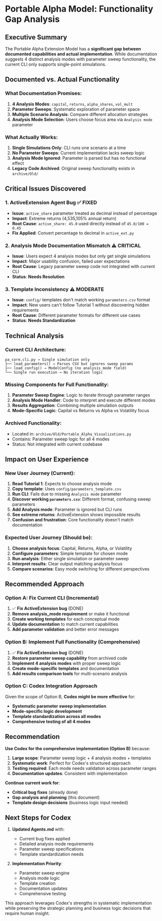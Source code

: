 # Portable Alpha Model: Functionality Gap Analysis

## Executive Summary

The Portable Alpha Extension Model has a **significant gap between documented capabilities and actual implementation**. While documentation suggests 4 distinct analysis modes with parameter sweep functionality, the current CLI only supports single-point simulations.

## Documented vs. Actual Functionality

### What Documentation Promises:
1. **4 Analysis Modes**: `capital`, `returns`, `alpha_shares`, `vol_mult`
2. **Parameter Sweeps**: Systematic exploration of parameter space
3. **Multiple Scenario Analysis**: Compare different allocation strategies
4. **Analysis Mode Selection**: Users choose focus area via `Analysis mode` parameter

### What Actually Works:
1. **Single Simulations Only**: CLI runs one scenario at a time
2. **No Parameter Sweeps**: Current implementation lacks sweep logic
3. **Analysis Mode Ignored**: Parameter is parsed but has no functional effect
4. **Legacy Code Archived**: Original sweep functionality exists in `archive/Old/`

## Critical Issues Discovered

### 1. **ActiveExtension Agent Bug** ✅ FIXED
- **Issue**: `active_share` parameter treated as decimal instead of percentage
- **Impact**: Extreme returns (4,535,105% annual return)
- **Root Cause**: `active_share: 45.0` used directly instead of `45.0/100 = 0.45`
- **Fix Applied**: Convert percentage to decimal in `active_ext.py`

### 2. **Analysis Mode Documentation Mismatch** ⚠️ CRITICAL
- **Issue**: Users expect 4 analysis modes but only get single simulations
- **Impact**: Major usability confusion, failed user expectations
- **Root Cause**: Legacy parameter sweep code not integrated with current CLI
- **Status**: **Needs Resolution**

### 3. **Template Inconsistency** ⚠️ MODERATE
- **Issue**: `config/` templates don't match working `parameters.csv` format
- **Impact**: New users can't follow Tutorial 1 without discovering hidden requirements
- **Root Cause**: Different parameter formats for different use cases
- **Status**: **Needs Standardization**

## Technical Analysis

### Current CLI Architecture:
```
pa_core.cli.py → Single simulation only
├── load_parameters() → Parses CSV but ignores sweep params
├── load_config() → ModelConfig (no analysis_mode field)
└── Single run execution → No iteration logic
```

### Missing Components for Full Functionality:
1. **Parameter Sweep Engine**: Logic to iterate through parameter ranges
2. **Analysis Mode Handler**: Code to interpret and execute different modes
3. **Results Aggregation**: Combining multiple simulation outputs
4. **Mode-Specific Logic**: Capital vs Returns vs Alpha vs Volatility focus

### Archived Functionality:
- Located in: `archive/Old/Portable_Alpha_Visualizations.py`
- Contains: Parameter sweep logic for all 4 modes
- Status: Not integrated with current codebase

## Impact on User Experience

### New User Journey (Current):
1. **Read Tutorial 1**: Expects to choose analysis mode
2. **Copy template**: Uses `config/parameters_template.csv`
3. **Run CLI**: Fails due to missing `Analysis mode` parameter
4. **Discover working `parameters.csv`**: Different format, confusing sweep parameters
5. **Add Analysis mode**: Parameter is ignored but CLI runs
6. **See extreme returns**: ActiveExtension shows impossible results
7. **Confusion and frustration**: Core functionality doesn't match documentation

### Expected User Journey (Should be):
1. **Choose analysis focus**: Capital, Returns, Alpha, or Volatility
2. **Configure parameters**: Simple template for chosen mode
3. **Run analysis**: Either single simulation or parameter sweep
4. **Interpret results**: Clear output matching analysis focus
5. **Compare scenarios**: Easy mode switching for different perspectives

## Recommended Approach

### Option A: Fix Current CLI (Incremental)
1. ✅ **Fix ActiveExtension bug** (DONE)
2. **Remove analysis_mode requirement** or make it functional
3. **Create working templates** for each conceptual mode
4. **Update documentation** to match current capabilities
5. **Add parameter validation** and better error messages

### Option B: Implement Full Functionality (Comprehensive)
1. ✅ **Fix ActiveExtension bug** (DONE)
2. **Restore parameter sweep capability** from archived code
3. **Implement 4 analysis modes** with proper sweep logic
4. **Create mode-specific templates** and documentation
5. **Add results comparison tools** for multi-scenario analysis

### Option C: Codex Integration Approach
Given the scope of Option B, **Codex might be more effective** for:
- **Systematic parameter sweep implementation**
- **Mode-specific logic development** 
- **Template standardization across all modes**
- **Comprehensive testing of all 4 modes**

## Recommendation

**Use Codex for the comprehensive implementation (Option B)** because:

1. **Large scope**: Parameter sweep logic + 4 analysis modes + templates
2. **Systematic work**: Perfect for Codex's structured approach
3. **Testing required**: Each mode needs validation across parameter ranges
4. **Documentation updates**: Consistent with implementation

**Continue current work for**:
- **Critical bug fixes** (already done)
- **Gap analysis and planning** (this document)
- **Template design decisions** (business logic input needed)

## Next Steps for Codex

1. **Updated Agents.md** with:
   - Current bug fixes applied
   - Detailed analysis mode requirements
   - Parameter sweep specifications
   - Template standardization needs

2. **Implementation Priority**:
   - Parameter sweep engine
   - Analysis mode logic
   - Template creation
   - Documentation updates
   - Comprehensive testing

This approach leverages Codex's strengths in systematic implementation while preserving the strategic planning and business logic decisions that require human insight.
